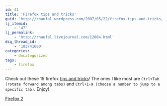 ```yaml
---
id: 41
title: 'Firefox tips and tricks'
guid: 'http://rnaufal.wordpress.com/2007/05/22/firefox-tips-and-tricks/'
lj_itemid:
    - '47'
lj_permalink:
    - 'http://rnaufal.livejournal.com/12084.html'
dsq_thread_id:
    - '103741680'
categories:
    - Uncategorized
tags:
    - firefox
---
```


Check out these 15 firefox [tips and tricks](http://www.lifehack.org/articles/technology/15-coolest-firefox-tricks-ever.html)! The ones I like most are `Ctrl+Tab (rotate forward among tabs)` and `Ctrl+1-9 (choose a number to jump to a specific tab)`. Enjoy!

[Firefox 2](http://www.spreadfirefox.com/?q=affiliates&id=0&t=216)